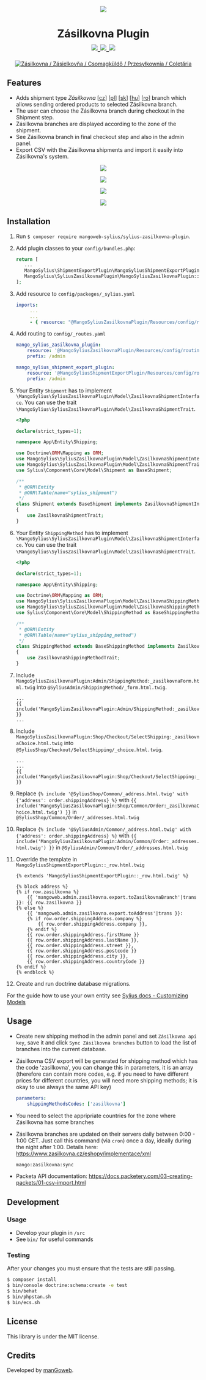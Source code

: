 <p align="center">
    <a href="https://www.mangoweb.cz/en/" target="_blank">
        <img src="https://avatars0.githubusercontent.com/u/38423357?s=200&v=4"/>
    </a>
</p>
<h1 align="center">
    Zásilkovna Plugin
    <br />
    <a href="https://packagist.org/packages/mangoweb-sylius/sylius-zasilkovna-plugin" title="License" target="_blank">
        <img src="https://img.shields.io/packagist/l/mangoweb-sylius/sylius-zasilkovna-plugin.svg" />
    </a>
    <a href="https://packagist.org/packages/mangoweb-sylius/sylius-zasilkovna-plugin" title="Version" target="_blank">
        <img src="https://img.shields.io/packagist/v/mangoweb-sylius/sylius-zasilkovna-plugin.svg" />
    </a>
    <a href="https://travis-ci.org/mangoweb-sylius/SyliusZasilkovnaPlugin" title="Build status" target="_blank">
        <img src="https://img.shields.io/travis/mangoweb-sylius/SyliusZasilkovnaPlugin/master.svg" />
    </a>
</h1>

<p align="center">
	<a href="https://www.zasilkovna.cz"><img src="https://raw.githubusercontent.com/mangoweb-sylius/SyliusZasilkovnaPlugin/master/doc/logo.png" alt="Zásilkovna / Zásielkovňa / Csomagküldő / Przesyłkownia / Coletăria"/></a>
</p>

## Features

 - Adds shipment type *Zásilkovna* [<a href="https://www.zasilkovna.cz">cz</a>] [<a href="https://www.przesylkownia.pl">pl</a>] [<a href="https://www.zasielkovna.sk">sk</a>] [<a href="https://www.csomagkuldo.hu">hu</a>] [<a href="https://www.coletaria.ro">ro</a>] branch which allows sending ordered products to selected Zásilkovna branch.
 - The user can choose the Zásilkovna branch during checkout in the Shipment step.
 - Zásilkovna branches are displayed according to the zone of the shipment.
 - See Zásilkovna branch in final checkout step and also in the admin panel.
 - Export CSV with the Zásilkovna shipments and import it easily into Zásilkovna's system.

<p align="center">
	<img src="https://raw.githubusercontent.com/mangoweb-sylius/SyliusZasilkovnaPlugin/master/doc/admin_order_detail.png"/>
</p>
<p align="center">
	<img src="https://raw.githubusercontent.com/mangoweb-sylius/SyliusZasilkovnaPlugin/master/doc/admin_shipping_method_edit.png"/>
</p>
<p align="center">
	<img src="https://raw.githubusercontent.com/mangoweb-sylius/SyliusZasilkovnaPlugin/master/doc/shop_shipment_step.png"/>
</p>
<p align="center">
	<img src="https://raw.githubusercontent.com/mangoweb-sylius/SyliusZasilkovnaPlugin/master/doc/shop_checkout_complete.png"/>
</p>

## Installation

1. Run `$ composer require mangoweb-sylius/sylius-zasilkovna-plugin`.
1. Add plugin classes to your `config/bundles.php`:
 
   ```php
   return [
      ...
      MangoSylius\ShipmentExportPlugin\MangoSyliusShipmentExportPlugin::class => ['all' => true],
      MangoSylius\SyliusZasilkovnaPlugin\MangoSyliusZasilkovnaPlugin::class => ['all' => true],
   ];
   ```
  
1. Add resource to `config/packeges/_sylius.yaml`

    ```yaml
    imports:
         ...
         ...
         - { resource: "@MangoSyliusZasilkovnaPlugin/Resources/config/resources.yml" }
    ```
   
1. Add routing to `config/_routes.yaml`

    ```yaml
    mango_sylius_zasilkovna_plugin:
        resource: '@MangoSyliusZasilkovnaPlugin/Resources/config/routing.yml'
        prefix: /admin
   
    mango_sylius_shipment_export_plugin:
        resource: '@MangoSyliusShipmentExportPlugin/Resources/config/routing.yml'
        prefix: /admin
    ```
   
1. Your Entity `Shipment` has to implement `\MangoSylius\SyliusZasilkovnaPlugin\Model\ZasilkovnaShipmentInterface`. 
   You can use the trait `\MangoSylius\SyliusZasilkovnaPlugin\Model\ZasilkovnaShipmentTrait`.
 
   ```php
   <?php 
   
   declare(strict_types=1);
   
   namespace App\Entity\Shipping;
   
   use Doctrine\ORM\Mapping as ORM;
   use MangoSylius\SyliusZasilkovnaPlugin\Model\ZasilkovnaShipmentInterface;
   use MangoSylius\SyliusZasilkovnaPlugin\Model\ZasilkovnaShipmentTrait;
   use Sylius\Component\Core\Model\Shipment as BaseShipment;
   
   /**
    * @ORM\Entity
    * @ORM\Table(name="sylius_shipment")
    */
   class Shipment extends BaseShipment implements ZasilkovnaShipmentInterface
   {
       use ZasilkovnaShipmentTrait;
   }
   ```
   
1. Your Entity `ShippingMethod` has to implement `\MangoSylius\SyliusZasilkovnaPlugin\Model\ZasilkovnaShipmentInterface`. 
   You can use the trait `\MangoSylius\SyliusZasilkovnaPlugin\Model\ZasilkovnaShipmentTrait`.
 
   ```php
   <?php 
   
   declare(strict_types=1);
   
   namespace App\Entity\Shipping;
   
   use Doctrine\ORM\Mapping as ORM;
   use MangoSylius\SyliusZasilkovnaPlugin\Model\ZasilkovnaShippingMethodInterface;
   use MangoSylius\SyliusZasilkovnaPlugin\Model\ZasilkovnaShippingMethodTrait;
   use Sylius\Component\Core\Model\ShippingMethod as BaseShippingMethod;
   
   /**
    * @ORM\Entity
    * @ORM\Table(name="sylius_shipping_method")
    */
   class ShippingMethod extends BaseShippingMethod implements ZasilkovnaShippingMethodInterface
   {
       use ZasilkovnaShippingMethodTrait;
   }
   ```

1. Include `MangoSyliusZasilkovnaPlugin:Admin/ShippingMethod:_zasilkovnaForm.html.twig` into `@SyliusAdmin/ShippingMethod/_form.html.twig`.
 
    ```twig
    ...	
   {{ include('MangoSyliusZasilkovnaPlugin:Admin/ShippingMethod:_zasilkovnaForm.html.twig') }}
    ...
    ```
   
1. Include `MangoSyliusZasilkovnaPlugin:Shop/Checkout/SelectShipping:_zasilkovnaChoice.html.twig` into `@SyliusShop/Checkout/SelectShipping/_choice.html.twig`.
 
    ```twig
    ...
    ...
   {{ include('MangoSyliusZasilkovnaPlugin:Shop/Checkout/SelectShipping:_zasilkovnaChoice.html.twig') }}
    ```
   
1. Replace `{% include '@SyliusShop/Common/_address.html.twig' with {'address': order.shippingAddress} %}` with `{{ include('MangoSyliusZasilkovnaPlugin:Shop/Common/Order:_zasilkovnaChoice.html.twig') }}` in `@SyliusShop/Common/Order/_addresses.html.twig`

1. Replace `{% include '@SyliusAdmin/Common/_address.html.twig' with {'address': order.shippingAddress} %}` with `{{ include('MangoSyliusZasilkovnaPlugin:Admin/Common/Order:_addresses.html.twig') }}` in `@SyliusAdmin/Common/Order/_addresses.html.twig`

1. Override the template in `MangoSyliusShipmentExportPlugin::_row.html.twig`
    ```twig
   {% extends 'MangoSyliusShipmentExportPlugin::_row.html.twig' %}
   
   {% block address %}
   	{% if row.zasilkovna %}
   		{{ 'mangoweb.admin.zasilkovna.export.toZasilkovnaBranch'|trans }}: {{ row.zasilkovna }}
   	{% else %}
   		{{ 'mangoweb.admin.zasilkovna.export.toAddress'|trans }}:
   		{% if row.order.shippingAddress.company %}
   			{{ row.order.shippingAddress.company }},
   		{% endif %}
   		{{ row.order.shippingAddress.firstName }}
   		{{ row.order.shippingAddress.lastName }},
   		{{ row.order.shippingAddress.street }},
   		{{ row.order.shippingAddress.postcode }}
   		{{ row.order.shippingAddress.city }},
   		{{ row.order.shippingAddress.countryCode }}
   	{% endif %}
   {% endblock %}
    ```
   
1. Create and run doctrine database migrations.

For the guide how to use your own entity see [Sylius docs - Customizing Models](https://docs.sylius.com/en/1.6/customization/model.html)

## Usage

* Create new shipping method in the admin panel and set `Zásilkovna api key`, save it and click `Sync Zásilkovna branches` button to load the list of branches into the current database.
* Zásilkovna CSV export will be generated for shipping method which has the code 'zasilkovna', you can change this in parameters, it is an array (therefore can contain more codes, e.g. if you need to have different prices for different countries, you will need more shipping methods; it is okay to use always the same API key) 
  ```yaml
  parameters:
      shippingMethodsCodes: ['zasilkovna']
  ```
* You need to select the appripriate countries for the zone where Zásilkovna has some branches
* Zásilkovna branches are updated on their servers daily between 0:00 - 1:00 CET. Just call this command (via `cron`) once a day, ideally during the night after 1:00. Details here: https://www.zasilkovna.cz/eshopy/implementace/xml

  ```bash
  mango:zasilkovna:sync
  ```
* Packeta API documentation: https://docs.packetery.com/03-creating-packets/01-csv-import.html


## Development

### Usage

- Develop your plugin in `/src`
- See `bin/` for useful commands

### Testing


After your changes you must ensure that the tests are still passing.

```bash
$ composer install
$ bin/console doctrine:schema:create -e test
$ bin/behat
$ bin/phpstan.sh
$ bin/ecs.sh
```

License
-------
This library is under the MIT license.

Credits
-------
Developed by [manGoweb](https://www.mangoweb.eu/).
